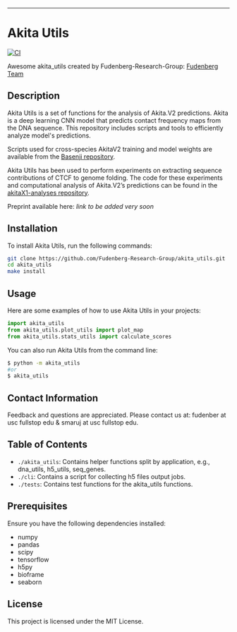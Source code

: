 ---
# Akita Utils

[![CI](https://github.com/Fudenberg-Research-Group/akita_utils/actions/workflows/main.yml/badge.svg)](https://github.com/Fudenberg-Research-Group/akita_utils/actions/workflows/main.yml)

Awesome akita_utils created by Fudenberg-Research-Group: [Fudenberg Team](https://fudenberg.team/)

## Description

Akita Utils is a set of functions for the analysis of Akita.V2 predictions. Akita is a deep learning CNN model that predicts contact frequency maps from the DNA sequence. This repository includes scripts and tools to efficiently analyze model's predictions.

Scripts used for cross-species AkitaV2 training and model weights are available from the [Basenji repository](https://github.com/calico/basenji/tree/master/manuscripts/akita/v2).

Akita Utils has been used to perform experiments on extracting sequence contributions of CTCF to genome folding. The code for these experiments and computational analysis of Akita.V2’s predictions can be found in the [akitaX1-analyses repository](https://github.com/Fudenberg-Research-Group/akitaX1-analyses).

Preprint available here: *link to be added very soon*

## Installation

To install Akita Utils, run the following commands:

```bash
git clone https://github.com/Fudenberg-Research-Group/akita_utils.git
cd akita_utils
make install
```
## Usage

Here are some examples of how to use Akita Utils in your projects:

```py
import akita_utils
from akita_utils.plot_utils import plot_map
from akita_utils.stats_utils import calculate_scores
```

You can also run Akita Utils from the command line:

```bash
$ python -m akita_utils
#or
$ akita_utils
```

## Contact Information

Feedback and questions are appreciated. Please contact us at: fudenber at usc fullstop edu & smaruj at usc fullstop edu.

## Table of Contents

- `./akita_utils`: Contains helper functions split by application, e.g., dna_utils, h5_utils, seq_genes.
- `./cli`: Contains a script for collecting h5 files output jobs.
- `./tests`: Contains test functions for the akita_utils functions.

## Prerequisites

Ensure you have the following dependencies installed:

- numpy
- pandas
- scipy
- tensorflow
- h5py
- bioframe
- seaborn

## License

This project is licensed under the MIT License.

